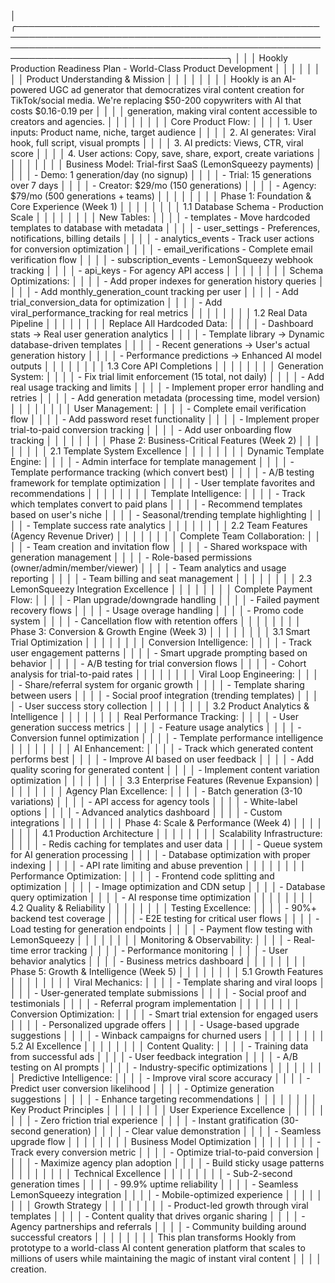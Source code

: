 │ ╭────────────────────────────────────────────────────────────────────────────────────────────────────────────────────────────────────────────────────────────────────────────────────────╮ │
│ │ Hookly Production Readiness Plan - World-Class Product Development                                                                                                                     │ │
│ │                                                                                                                                                                                        │ │
│ │ Product Understanding & Mission                                                                                                                                                        │ │
│ │                                                                                                                                                                                        │ │
│ │ Hookly is an AI-powered UGC ad generator that democratizes viral content creation for TikTok/social media. We're replacing $50-200 copywriters with AI that costs $0.16-0.19 per       │ │
│ │ generation, making viral content accessible to creators and agencies.                                                                                                                  │ │
│ │                                                                                                                                                                                        │ │
│ │ Core Product Flow:                                                                                                                                                                     │ │
│ │ 1. User inputs: Product name, niche, target audience                                                                                                                                   │ │
│ │ 2. AI generates: Viral hook, full script, visual prompts                                                                                                                               │ │
│ │ 3. AI predicts: Views, CTR, viral score                                                                                                                                                │ │
│ │ 4. User actions: Copy, save, share, export, create variations                                                                                                                          │ │
│ │                                                                                                                                                                                        │ │
│ │ Business Model: Trial-first SaaS (LemonSqueezy payments)                                                                                                                               │ │
│ │ - Demo: 1 generation/day (no signup)                                                                                                                                                   │ │
│ │ - Trial: 15 generations over 7 days                                                                                                                                                    │ │
│ │ - Creator: $29/mo (150 generations)                                                                                                                                                    │ │
│ │ - Agency: $79/mo (500 generations + teams)                                                                                                                                             │ │
│ │                                                                                                                                                                                        │ │
│ │ Phase 1: Foundation & Core Experience (Week 1)                                                                                                                                         │ │
│ │                                                                                                                                                                                        │ │
│ │ 1.1 Database Schema - Production Scale                                                                                                                                                 │ │
│ │                                                                                                                                                                                        │ │
│ │ New Tables:                                                                                                                                                                            │ │
│ │ - templates - Move hardcoded templates to database with metadata                                                                                                                       │ │
│ │ - user_settings - Preferences, notifications, billing details                                                                                                                          │ │
│ │ - analytics_events - Track user actions for conversion optimization                                                                                                                    │ │
│ │ - email_verifications - Complete email verification flow                                                                                                                               │ │
│ │ - subscription_events - LemonSqueezy webhook tracking                                                                                                                                  │ │
│ │ - api_keys - For agency API access                                                                                                                                                     │ │
│ │                                                                                                                                                                                        │ │
│ │ Schema Optimizations:                                                                                                                                                                  │ │
│ │ - Add proper indexes for generation history queries                                                                                                                                    │ │
│ │ - Add monthly_generation_count tracking per user                                                                                                                                       │ │
│ │ - Add trial_conversion_data for optimization                                                                                                                                           │ │
│ │ - Add viral_performance_tracking for real metrics                                                                                                                                      │ │
│ │                                                                                                                                                                                        │ │
│ │ 1.2 Real Data Pipeline                                                                                                                                                                 │ │
│ │                                                                                                                                                                                        │ │
│ │ Replace All Hardcoded Data:                                                                                                                                                            │ │
│ │ - Dashboard stats → Real user generation analytics                                                                                                                                     │ │
│ │ - Template library → Dynamic database-driven templates                                                                                                                                 │ │
│ │ - Recent generations → User's actual generation history                                                                                                                                │ │
│ │ - Performance predictions → Enhanced AI model outputs                                                                                                                                  │ │
│ │                                                                                                                                                                                        │ │
│ │ 1.3 Core API Completions                                                                                                                                                               │ │
│ │                                                                                                                                                                                        │ │
│ │ Generation System:                                                                                                                                                                     │ │
│ │ - Fix trial limit enforcement (15 total, not daily)                                                                                                                                    │ │
│ │ - Add real usage tracking and limits                                                                                                                                                   │ │
│ │ - Implement proper error handling and retries                                                                                                                                          │ │
│ │ - Add generation metadata (processing time, model version)                                                                                                                             │ │
│ │                                                                                                                                                                                        │ │
│ │ User Management:                                                                                                                                                                       │ │
│ │ - Complete email verification flow                                                                                                                                                     │ │
│ │ - Add password reset functionality                                                                                                                                                     │ │
│ │ - Implement proper trial-to-paid conversion tracking                                                                                                                                   │ │
│ │ - Add user onboarding flow tracking                                                                                                                                                    │ │
│ │                                                                                                                                                                                        │ │
│ │ Phase 2: Business-Critical Features (Week 2)                                                                                                                                           │ │
│ │                                                                                                                                                                                        │ │
│ │ 2.1 Template System Excellence                                                                                                                                                         │ │
│ │                                                                                                                                                                                        │ │
│ │ Dynamic Template Engine:                                                                                                                                                               │ │
│ │ - Admin interface for template management                                                                                                                                              │ │
│ │ - Template performance tracking (which convert best)                                                                                                                                   │ │
│ │ - A/B testing framework for template optimization                                                                                                                                      │ │
│ │ - User template favorites and recommendations                                                                                                                                          │ │
│ │                                                                                                                                                                                        │ │
│ │ Template Intelligence:                                                                                                                                                                 │ │
│ │ - Track which templates convert to paid plans                                                                                                                                          │ │
│ │ - Recommend templates based on user's niche                                                                                                                                            │ │
│ │ - Seasonal/trending template highlighting                                                                                                                                              │ │
│ │ - Template success rate analytics                                                                                                                                                      │ │
│ │                                                                                                                                                                                        │ │
│ │ 2.2 Team Features (Agency Revenue Driver)                                                                                                                                              │ │
│ │                                                                                                                                                                                        │ │
│ │ Complete Team Collaboration:                                                                                                                                                           │ │
│ │ - Team creation and invitation flow                                                                                                                                                    │ │
│ │ - Shared workspace with generation management                                                                                                                                          │ │
│ │ - Role-based permissions (owner/admin/member/viewer)                                                                                                                                   │ │
│ │ - Team analytics and usage reporting                                                                                                                                                   │ │
│ │ - Team billing and seat management                                                                                                                                                     │ │
│ │                                                                                                                                                                                        │ │
│ │ 2.3 LemonSqueezy Integration Excellence                                                                                                                                                │ │
│ │                                                                                                                                                                                        │ │
│ │ Complete Payment Flow:                                                                                                                                                                 │ │
│ │ - Plan upgrade/downgrade handling                                                                                                                                                      │ │
│ │ - Failed payment recovery flows                                                                                                                                                        │ │
│ │ - Usage overage handling                                                                                                                                                               │ │
│ │ - Promo code system                                                                                                                                                                    │ │
│ │ - Cancellation flow with retention offers                                                                                                                                              │ │
│ │                                                                                                                                                                                        │ │
│ │ Phase 3: Conversion & Growth Engine (Week 3)                                                                                                                                           │ │
│ │                                                                                                                                                                                        │ │
│ │ 3.1 Smart Trial Optimization                                                                                                                                                           │ │
│ │                                                                                                                                                                                        │ │
│ │ Conversion Intelligence:                                                                                                                                                               │ │
│ │ - Track user engagement patterns                                                                                                                                                       │ │
│ │ - Smart upgrade prompting based on behavior                                                                                                                                            │ │
│ │ - A/B testing for trial conversion flows                                                                                                                                               │ │
│ │ - Cohort analysis for trial-to-paid rates                                                                                                                                              │ │
│ │                                                                                                                                                                                        │ │
│ │ Viral Loop Engineering:                                                                                                                                                                │ │
│ │ - Share/referral system for organic growth                                                                                                                                             │ │
│ │ - Template sharing between users                                                                                                                                                       │ │
│ │ - Social proof integration (trending templates)                                                                                                                                        │ │
│ │ - User success story collection                                                                                                                                                        │ │
│ │                                                                                                                                                                                        │ │
│ │ 3.2 Product Analytics & Intelligence                                                                                                                                                   │ │
│ │                                                                                                                                                                                        │ │
│ │ Real Performance Tracking:                                                                                                                                                             │ │
│ │ - User generation success metrics                                                                                                                                                      │ │
│ │ - Feature usage analytics                                                                                                                                                              │ │
│ │ - Conversion funnel optimization                                                                                                                                                       │ │
│ │ - Template performance intelligence                                                                                                                                                    │ │
│ │                                                                                                                                                                                        │ │
│ │ AI Enhancement:                                                                                                                                                                        │ │
│ │ - Track which generated content performs best                                                                                                                                          │ │
│ │ - Improve AI based on user feedback                                                                                                                                                    │ │
│ │ - Add quality scoring for generated content                                                                                                                                            │ │
│ │ - Implement content variation optimization                                                                                                                                             │ │
│ │                                                                                                                                                                                        │ │
│ │ 3.3 Enterprise Features (Revenue Expansion)                                                                                                                                            │ │
│ │                                                                                                                                                                                        │ │
│ │ Agency Plan Excellence:                                                                                                                                                                │ │
│ │ - Batch generation (3-10 variations)                                                                                                                                                   │ │
│ │ - API access for agency tools                                                                                                                                                          │ │
│ │ - White-label options                                                                                                                                                                  │ │
│ │ - Advanced analytics dashboard                                                                                                                                                         │ │
│ │ - Custom integrations                                                                                                                                                                  │ │
│ │                                                                                                                                                                                        │ │
│ │ Phase 4: Scale & Performance (Week 4)                                                                                                                                                  │ │
│ │                                                                                                                                                                                        │ │
│ │ 4.1 Production Architecture                                                                                                                                                            │ │
│ │                                                                                                                                                                                        │ │
│ │ Scalability Infrastructure:                                                                                                                                                            │ │
│ │ - Redis caching for templates and user data                                                                                                                                            │ │
│ │ - Queue system for AI generation processing                                                                                                                                            │ │
│ │ - Database optimization with proper indexing                                                                                                                                           │ │
│ │ - API rate limiting and abuse prevention                                                                                                                                               │ │
│ │                                                                                                                                                                                        │ │
│ │ Performance Optimization:                                                                                                                                                              │ │
│ │ - Frontend code splitting and optimization                                                                                                                                             │ │
│ │ - Image optimization and CDN setup                                                                                                                                                     │ │
│ │ - Database query optimization                                                                                                                                                          │ │
│ │ - AI response time optimization                                                                                                                                                        │ │
│ │                                                                                                                                                                                        │ │
│ │ 4.2 Quality & Reliability                                                                                                                                                              │ │
│ │                                                                                                                                                                                        │ │
│ │ Testing Excellence:                                                                                                                                                                    │ │
│ │ - 90%+ backend test coverage                                                                                                                                                           │ │
│ │ - E2E testing for critical user flows                                                                                                                                                  │ │
│ │ - Load testing for generation endpoints                                                                                                                                                │ │
│ │ - Payment flow testing with LemonSqueezy                                                                                                                                               │ │
│ │                                                                                                                                                                                        │ │
│ │ Monitoring & Observability:                                                                                                                                                            │ │
│ │ - Real-time error tracking                                                                                                                                                             │ │
│ │ - Performance monitoring                                                                                                                                                               │ │
│ │ - User behavior analytics                                                                                                                                                              │ │
│ │ - Business metrics dashboard                                                                                                                                                           │ │
│ │                                                                                                                                                                                        │ │
│ │ Phase 5: Growth & Intelligence (Week 5)                                                                                                                                                │ │
│ │                                                                                                                                                                                        │ │
│ │ 5.1 Growth Features                                                                                                                                                                    │ │
│ │                                                                                                                                                                                        │ │
│ │ Viral Mechanics:                                                                                                                                                                       │ │
│ │ - Template sharing and viral loops                                                                                                                                                     │ │
│ │ - User-generated template submissions                                                                                                                                                  │ │
│ │ - Social proof and testimonials                                                                                                                                                        │ │
│ │ - Referral program implementation                                                                                                                                                      │ │
│ │                                                                                                                                                                                        │ │
│ │ Conversion Optimization:                                                                                                                                                               │ │
│ │ - Smart trial extension for engaged users                                                                                                                                              │ │
│ │ - Personalized upgrade offers                                                                                                                                                          │ │
│ │ - Usage-based upgrade suggestions                                                                                                                                                      │ │
│ │ - Winback campaigns for churned users                                                                                                                                                  │ │
│ │                                                                                                                                                                                        │ │
│ │ 5.2 AI Excellence                                                                                                                                                                      │ │
│ │                                                                                                                                                                                        │ │
│ │ Content Quality:                                                                                                                                                                       │ │
│ │ - Training data from successful ads                                                                                                                                                    │ │
│ │ - User feedback integration                                                                                                                                                            │ │
│ │ - A/B testing on AI prompts                                                                                                                                                            │ │
│ │ - Industry-specific optimizations                                                                                                                                                      │ │
│ │                                                                                                                                                                                        │ │
│ │ Predictive Intelligence:                                                                                                                                                               │ │
│ │ - Improve viral score accuracy                                                                                                                                                         │ │
│ │ - Predict user conversion likelihood                                                                                                                                                   │ │
│ │ - Optimize generation suggestions                                                                                                                                                      │ │
│ │ - Enhance targeting recommendations                                                                                                                                                    │ │
│ │                                                                                                                                                                                        │ │
│ │ Key Product Principles                                                                                                                                                                 │ │
│ │                                                                                                                                                                                        │ │
│ │ User Experience Excellence                                                                                                                                                             │ │
│ │                                                                                                                                                                                        │ │
│ │ - Zero friction trial experience                                                                                                                                                       │ │
│ │ - Instant gratification (30-second generation)                                                                                                                                         │ │
│ │ - Clear value demonstration                                                                                                                                                            │ │
│ │ - Seamless upgrade flow                                                                                                                                                                │ │
│ │                                                                                                                                                                                        │ │
│ │ Business Model Optimization                                                                                                                                                            │ │
│ │                                                                                                                                                                                        │ │
│ │ - Track every conversion metric                                                                                                                                                        │ │
│ │ - Optimize trial-to-paid conversion                                                                                                                                                    │ │
│ │ - Maximize agency plan adoption                                                                                                                                                        │ │
│ │ - Build sticky usage patterns                                                                                                                                                          │ │
│ │                                                                                                                                                                                        │ │
│ │ Technical Excellence                                                                                                                                                                   │ │
│ │                                                                                                                                                                                        │ │
│ │ - Sub-2-second generation times                                                                                                                                                        │ │
│ │ - 99.9% uptime reliability                                                                                                                                                             │ │
│ │ - Seamless LemonSqueezy integration                                                                                                                                                    │ │
│ │ - Mobile-optimized experience                                                                                                                                                          │ │
│ │                                                                                                                                                                                        │ │
│ │ Growth Strategy                                                                                                                                                                        │ │
│ │                                                                                                                                                                                        │ │
│ │ - Product-led growth through viral templates                                                                                                                                           │ │
│ │ - Content quality that drives organic sharing                                                                                                                                          │ │
│ │ - Agency partnerships and referrals                                                                                                                                                    │ │
│ │ - Community building around successful creators                                                                                                                                        │ │
│ │                                                                                                                                                                                        │ │
│ │ This plan transforms Hookly from prototype to a world-class AI content generation platform that scales to millions of users while maintaining the magic of instant viral content       │ │
│ │ creation. 